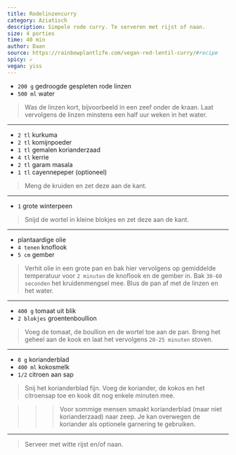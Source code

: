 ```yaml
---
title: Rodelinzencurry
category: Aziatisch
description: Simpele rode curry. Te serveren met rijst of naan.
size: 4 porties
time: 40 min
author: Daan
source: https://rainbowplantlife.com/vegan-red-lentil-curry/#recipe
spicy: ✓
vegan: yiss
---
```


* `200 g` gedroogde gespleten rode linzen
* `500 ml` water

> Was de linzen kort, bijvoorbeeld in een zeef onder de kraan. 
> Laat vervolgens de linzen minstens een half uur weken in het water.

---

* `2 tl` kurkuma
* `2 tl` komijnpoeder
* `1 tl` gemalen korianderzaad
* `4 tl` kerrie
* `2 tl` garam masala
* `1 tl` cayennepeper (optioneel)

> Meng de kruiden en zet deze aan de kant.

---

* `1` grote winterpeen

> Snijd de wortel in kleine blokjes en zet deze aan de kant.

---

* plantaardige olie
* `4 tenen` knoflook
* `5 cm` gember

> Verhit olie in een grote pan en bak hier vervolgens op gemiddelde 
> temperatuur voor `2 minuten` de knoflook en de gember in. 
> Bak `30-60 seconden` het kruidenmengsel mee. 
> Blus de pan af met de linzen en het water.

---

* `400 g` tomaat uit blik
* `2 blokjes` groentenboullion

> Voeg de tomaat, de boullion en de wortel toe aan de pan.
> Breng het geheel aan de kook en laat het vervolgens `20-25 minuten` stoven.

---

* `8 g` korianderblad
* `400 ml` kokosmelk
* `1/2` citroen aan sap

> Snij het korianderblad fijn. 
> Voeg de koriander, de kokos en het citroensap toe en kook dit nog enkele minuten mee.

>>> Voor sommige mensen smaakt korianderblad (maar niet korianderzaad) naar zeep. 
>>> Je kan overwegen de koriander als optionele garnering te gebruiken.

---

> Serveer met witte rijst en/of naan.
